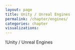 ```yaml
---
layout: page
title: Unity / Unreal Engines
permalink: /chapter/engines/
categories: chapter
visualizations:
---
```


!Unity / Unreal Engines
